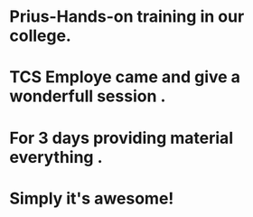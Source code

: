 ﻿# Prius-Hands-on training in our college.
# TCS Employe came and give a wonderfull session .
# For 3 days providing material everything . 
# Simply it's awesome!
